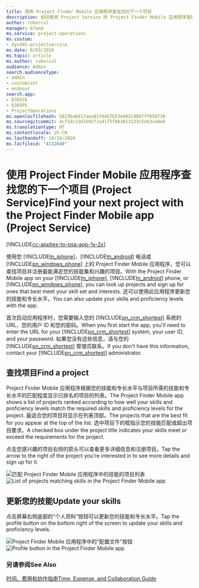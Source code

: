 ```yaml
---
title: 使用 Project Finder Mobile 应用程序查找您的下一个项目
description: 如何使用 Project Service 的 Project Finder Mobile 应用程序查找您的下一个项目
author: ruhercul
manager: kfend
ms.service: project-operations
ms.custom:
- dyn365-projectservice
ms.date: 8/03/2018
ms.topic: article
ms.author: ruhercul
audience: Admin
search.audienceType:
- admin
- customizer
- enduser
search.app:
- D365CE
- D365PS
- ProjectOperations
ms.openlocfilehash: 5823ba6d17aea01f04b7b53eb02c886fff058730
ms.sourcegitcommit: 4cf1dc1561b92fca4175f0b3813133c5e63ce8e6
ms.translationtype: HT
ms.contentlocale: zh-CN
ms.lasthandoff: 10/28/2020
ms.locfileid: "4132640"
---
```

# <a name="find-your-next-project-with-the-project-finder-mobile-app-project-service"></a><span data-ttu-id="01e17-103">使用 Project Finder Mobile 应用程序查找您的下一个项目 (Project Service)</span><span class="sxs-lookup"><span data-stu-id="01e17-103">Find your next project with the Project Finder Mobile app (Project Service)</span></span>

[!INCLUDE[cc-applies-to-psa-app-1x-2x](../includes/cc-applies-to-psa-app-1x-2x.md)]

<span data-ttu-id="01e17-104">使用您 [!INCLUDE[tn_iphone](../includes/tn-iphone.md)]、[!INCLUDE[tn_android](../includes/tn-android.md)] 电话或 [!INCLUDE[pn_windows_phone](../includes/pn-windows-phone.md)] 上的 Project Finder Mobile 应用程序，您可以查找项目并注册最能满足您的技能集和兴趣的项目。</span><span class="sxs-lookup"><span data-stu-id="01e17-104">With the Project Finder Mobile app on your [!INCLUDE[tn_iphone](../includes/tn-iphone.md)], [!INCLUDE[tn_android](../includes/tn-android.md)] phone, or [!INCLUDE[pn_windows_phone](../includes/pn-windows-phone.md)], you can look up projects and sign up for ones that best meet your skill set and interests.</span></span> <span data-ttu-id="01e17-105">还可以使用此应用程序更新您的技能和专长水平。</span><span class="sxs-lookup"><span data-stu-id="01e17-105">You can also update your skills and proficiency levels with the app.</span></span>  
  
 <span data-ttu-id="01e17-106">首次启动应用程序时，您需要输入您的 [!INCLUDE[pn_crm_shortest](../includes/pn-crm-shortest.md)] 系统的 URL、您的用户 ID 和您的密码。</span><span class="sxs-lookup"><span data-stu-id="01e17-106">When you first start the app, you'll need to enter the URL for your [!INCLUDE[pn_crm_shortest](../includes/pn-crm-shortest.md)] system, your user ID, and your password.</span></span> <span data-ttu-id="01e17-107">如果您没有这些信息，请与您的 [!INCLUDE[pn_crm_shortest](../includes/pn-crm-shortest.md)] 管理员联系。</span><span class="sxs-lookup"><span data-stu-id="01e17-107">If you don't have this information,  contact your [!INCLUDE[pn_crm_shortest](../includes/pn-crm-shortest.md)] administrator.</span></span>  
  
## <a name="find-a-project"></a><span data-ttu-id="01e17-108">查找项目</span><span class="sxs-lookup"><span data-stu-id="01e17-108">Find a project</span></span>  
 <span data-ttu-id="01e17-109">Project Finder Mobile 应用程序根据您的技能和专长水平与项目所需的技能和专长水平的匹配程度显示已排名的项目的列表。</span><span class="sxs-lookup"><span data-stu-id="01e17-109">The Project Finder Mobile app shows a list of projects ranked according to how well your skills and proficiency levels match the required skills and proficiency levels for the project.</span></span> <span data-ttu-id="01e17-110">最适合您的项目将显示在列表顶部。</span><span class="sxs-lookup"><span data-stu-id="01e17-110">The projects that are the best fit for you appear at the top of the list.</span></span> <span data-ttu-id="01e17-111">选中项目下的框指示您的技能匹配或超出项目要求。</span><span class="sxs-lookup"><span data-stu-id="01e17-111">A checked box under the project title indicates your skills meet or exceed the requirements for the project.</span></span>  
  
 <span data-ttu-id="01e17-112">点击您感兴趣的项目右侧的箭头可以查看更多详细信息和注册项目。</span><span class="sxs-lookup"><span data-stu-id="01e17-112">Tap the arrow to the right of the project you're interested in to see more details and sign up for it.</span></span>  
  
 <span data-ttu-id="01e17-113">![匹配 Project Finder Mobile 应用程序中的技能的项目列表](../psa/media/project-service-project-finder-list.png "匹配 Project Finder Mobile 应用程序中的技能的项目列表")</span><span class="sxs-lookup"><span data-stu-id="01e17-113">![List of projects matching skills in the Project Finder Mobile app](../psa/media/project-service-project-finder-list.png "List of projects matching skills in the Project Finder Mobile app")</span></span>  
  
## <a name="update-your-skills"></a><span data-ttu-id="01e17-114">更新您的技能</span><span class="sxs-lookup"><span data-stu-id="01e17-114">Update your skills</span></span>  
 <span data-ttu-id="01e17-115">点击屏幕右侧底部的“个人资料”按钮可以更新您的技能和专长水平。</span><span class="sxs-lookup"><span data-stu-id="01e17-115">Tap the profile button on the bottom right of the screen to update your skills and proficiency levels.</span></span>  
  
 <span data-ttu-id="01e17-116">![Project Finder Mobile 应用程序中的“配置文件”按钮](../psa/media/project-service-project-finder-profile.png "Project Finder Mobile 应用程序中的“配置文件”按钮")</span><span class="sxs-lookup"><span data-stu-id="01e17-116">![Profile button in the Project Finder Mobile app](../psa/media/project-service-project-finder-profile.png "Profile button in the Project Finder Mobile app")</span></span>  
  
### <a name="see-also"></a><span data-ttu-id="01e17-117">另请参阅</span><span class="sxs-lookup"><span data-stu-id="01e17-117">See Also</span></span>  
 [<span data-ttu-id="01e17-118">时间、费用和协作指南</span><span class="sxs-lookup"><span data-stu-id="01e17-118">Time, Expense, and Collaboration Guide</span></span>](../psa/time-expense-collaboration-guide.md)
